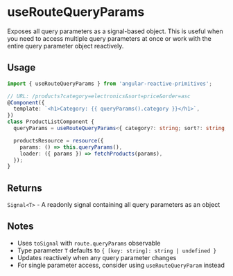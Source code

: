 # useRouteQueryParams

Exposes all query parameters as a signal-based object. This is useful when you need to access multiple query parameters at once or work with the entire query parameter object reactively.

## Usage

```ts
import { useRouteQueryParams } from 'angular-reactive-primitives';

// URL: /products?category=electronics&sort=price&order=asc
@Component({
  template: `<h1>Category: {{ queryParams().category }}</h1>`,
})
class ProductListComponent {
  queryParams = useRouteQueryParams<{ category?: string; sort?: string; order?: string }>();

  productsResource = resource({
    params: () => this.queryParams(),
    loader: ({ params }) => fetchProducts(params),
  });
}
```

## Returns

`Signal<T>` - A readonly signal containing all query parameters as an object

## Notes

- Uses `toSignal` with `route.queryParams` observable
- Type parameter `T` defaults to `{ [key: string]: string | undefined }`
- Updates reactively when any query parameter changes
- For single parameter access, consider using `useRouteQueryParam` instead
